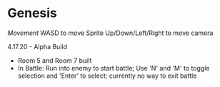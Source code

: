 # Genesis
*Movement*
WASD to move Sprite
Up/Down/Left/Right to move camera 

4.17.20 - Alpha Build 
- Room 5 and Room 7 built 
- In Battle: Run into enemy to start battle; Use 'N' and 'M' to toggle selection and 'Enter' to select; currently no way to exit battle 

